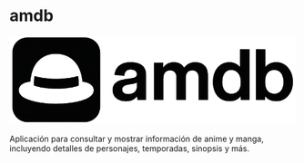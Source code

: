 # amdb

![logo](/docs/logo_black.png)

Aplicación para consultar y mostrar información de anime y manga, incluyendo detalles de personajes, temporadas, sinopsis y más.
